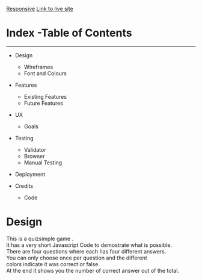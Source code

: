 [Responsive](https://ui.dev/amiresponsive?url=https://charly1357.github.io/quizsimple/)
[Link to live site](https://charly1357.github.io/quizsimple)
# Index -Table of Contents
***

 * Design
 
    * Wireframes
    * Font and Colours
    
* Features
    * Existing Features
    * Future Features
* UX
    * Goals
* Testing
    * Validator
    * Browser
    * Manual Testing
* Deployment

* Credits
    * Code
    
# Design
  
This is a quizsimple game .  
It has a very short Javascript Code to demostrate what is possible.  
There are four questions where each has four different answers.   
You can only choose once per question and the different   
colors indicate it was correct or false.   
At the end it shows you the number of correct answer out of the total.